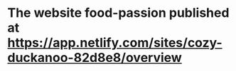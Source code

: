 # The website food-passion  published at https://app.netlify.com/sites/cozy-duckanoo-82d8e8/overview
